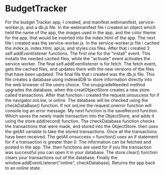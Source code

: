 # BudgetTracker
For the budget Tracker app, I created, and manifest.webmanifest, service-worker.js, and a db.js file. In the webmanifest file i created an object which held the name of the app, the images used in the app, and the color theme for the app, that would be inserted into the index.html of the app. The next file i created was the service-worker.js. In the service-worker.js file i cached the index.js, index.html, api.js, and styles.css files. After that i created 3 self.addEventlistener functions. The first one for the "install" event. This installs the needed cached files, while the  "activate" event activates the service worker. The final self.addEventlistener is for fetch. The fetch event, gets the cached files, and updates them with the new versions of the files that have been updated. The final file that i created was the db.js file. This file creates a database using indexedDB to store information directly into the web browser of the users choice. The onupgradeNeeded method upgrades the database, when the creatObjectStore creates a new store called transactions. After that function i created the request.onsuccess for if the navigator.onLine, is online. The database will be checked using the checkDataBase() function. If not onLine the request.onerror function will console.log an error message. My next function is the saveRecord function. Which saves the newly made transaction into the ObjectStore, and adds it using the store.add(record) function. The checkDatabase function checks the transactions that were made, and stored into the ObjectStore. then uses the getAll variable to take the stored transactions. Once all the transactions have been received. The getAll.onsuccess = function() uses an if statement for if a transaction is greater than 0. The information can be fetched and posted in the app. The .then functions are used for if you the transaction was successful you can open it in your database. The store.clear() function clears your transactions out of the database. Finally the window.addEventListener("online", checkDatabase). Returns the app back to an online state.
